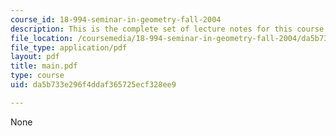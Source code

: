 ```yaml
---
course_id: 18-994-seminar-in-geometry-fall-2004
description: This is the complete set of lecture notes for this course.
file_location: /coursemedia/18-994-seminar-in-geometry-fall-2004/da5b733e296f4ddaf365725ecf328ee9_main.pdf
file_type: application/pdf
layout: pdf
title: main.pdf
type: course
uid: da5b733e296f4ddaf365725ecf328ee9

---
```

None